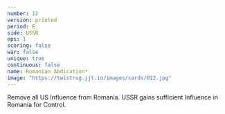 ```yaml
---
number: 12
version: printed
period: E
side: USSR
ops: 1
scoring: false
war: false
unique: true
continuous: false
name: Romanian Abdication*
image: "https://twistrug.jjt.io/images/cards/012.jpg"
---
```

Remove all US Influence from Romania. USSR gains sufficient Influence in Romania for Control.
